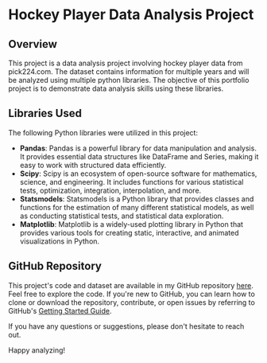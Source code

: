 # Hockey Player Data Analysis Project

## Overview
This project is a data analysis project involving hockey player data from pick224.com. The dataset contains information for multiple years and will be analyzed using multiple python libraries.  The objective of this portfolio project is to demonstrate data analysis skills using these libraries.

## Libraries Used
The following Python libraries were utilized in this project:
- **Pandas**: Pandas is a powerful library for data manipulation and analysis. It provides essential data structures like DataFrame and Series, making it easy to work with structured data efficiently.
- **Scipy**: Scipy is an ecosystem of open-source software for mathematics, science, and engineering. It includes functions for various statistical tests, optimization, integration, interpolation, and more.
- **Statsmodels**: Statsmodels is a Python library that provides classes and functions for the estimation of many different statistical models, as well as conducting statistical tests, and statistical data exploration.
- **Matplotlib**: Matplotlib is a widely-used plotting library in Python that provides various tools for creating static, interactive, and animated visualizations in Python.

## GitHub Repository
This project's code and dataset are available in my GitHub repository [here](https://github.com/nathanahearn/hockeystats). Feel free to explore the code. If you're new to GitHub, you can learn how to clone or download the repository, contribute, or open issues by referring to GitHub's [Getting Started Guide](https://docs.github.com/en/get-started).

If you have any questions or suggestions, please don't hesitate to reach out.

Happy analyzing!

